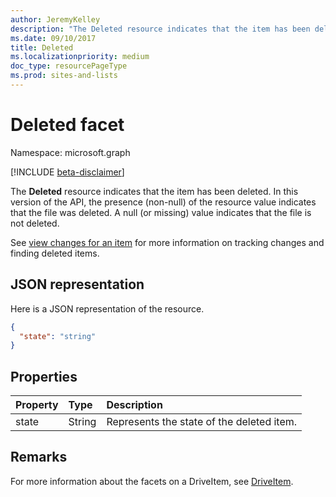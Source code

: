```yaml
---
author: JeremyKelley
description: "The Deleted resource indicates that the item has been deleted."
ms.date: 09/10/2017
title: Deleted
ms.localizationpriority: medium
doc_type: resourcePageType
ms.prod: sites-and-lists
---
```

# Deleted facet

Namespace: microsoft.graph

[!INCLUDE [beta-disclaimer](../../includes/beta-disclaimer.md)]

The **Deleted** resource indicates that the item has been deleted.
In this version of the API, the presence (non-null) of the resource value indicates that the file was deleted.
A null (or missing) value indicates that the file is not deleted.

See [view changes for an item](../api/driveitem-delta.md) for more information on tracking changes and finding deleted items.

## JSON representation

Here is a JSON representation of the resource.

<!-- {
  "blockType": "resource",
  "optionalProperties": [
  "state"
  ],
  "@odata.type": "microsoft.graph.deleted"
}-->
```json
{
  "state": "string"
}
```
## Properties

| Property | Type   | Description                               |
|:---------|:-------|:------------------------------------------|
| state    | String | Represents the state of the deleted item. |

## Remarks 

For more information about the facets on a DriveItem, see [DriveItem](driveitem.md).


<!-- uuid: 8fcb5dbc-d5aa-4681-8e31-b001d5168d79
2015-10-25 14:57:30 UTC -->
<!--
{
  "type": "#page.annotation",
  "description": "The deleted facet providers properties about deleted items",
  "keywords": "deleted,delete,item,facet",
  "section": "documentation",
  "tocPath": "Facets/Deleted",
  "suppressions": []
}
-->


